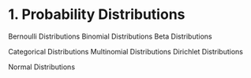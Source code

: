 # 1. Probability Distributions
Bernoulli Distributions
Binomial Distributions
Beta Distributions

Categorical Distributions
Multinomial Distributions
Dirichlet Distributions

Normal Distributions
